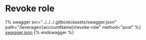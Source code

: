 # Revoke role

{% swagger src="../../../.gitbook/assets/swagger.json" path="/leverager/{accountName}/revoke-role" method="post" %}
[swagger.json](../../../.gitbook/assets/swagger.json)
{% endswagger %}
